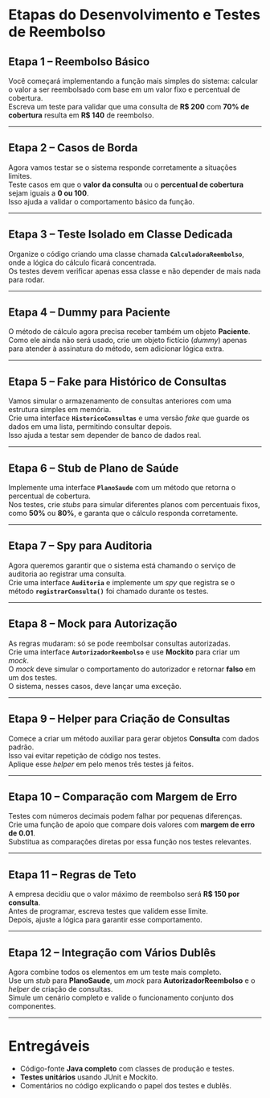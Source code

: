 # Etapas do Desenvolvimento e Testes de Reembolso

## Etapa 1 – Reembolso Básico
Você começará implementando a função mais simples do sistema: calcular o valor a ser reembolsado com base em um valor fixo e percentual de cobertura.  
Escreva um teste para validar que uma consulta de **R$ 200** com **70% de cobertura** resulta em **R$ 140** de reembolso.

---

## Etapa 2 – Casos de Borda
Agora vamos testar se o sistema responde corretamente a situações limites.  
Teste casos em que o **valor da consulta** ou o **percentual de cobertura** sejam iguais a **0 ou 100**.  
Isso ajuda a validar o comportamento básico da função.

---

## Etapa 3 – Teste Isolado em Classe Dedicada
Organize o código criando uma classe chamada **`CalculadoraReembolso`**, onde a lógica do cálculo ficará concentrada.  
Os testes devem verificar apenas essa classe e não depender de mais nada para rodar.

---

## Etapa 4 – Dummy para Paciente
O método de cálculo agora precisa receber também um objeto **Paciente**.  
Como ele ainda não será usado, crie um objeto fictício (*dummy*) apenas para atender à assinatura do método, sem adicionar lógica extra.

---

## Etapa 5 – Fake para Histórico de Consultas
Vamos simular o armazenamento de consultas anteriores com uma estrutura simples em memória.  
Crie uma interface **`HistoricoConsultas`** e uma versão *fake* que guarde os dados em uma lista, permitindo consultar depois.  
Isso ajuda a testar sem depender de banco de dados real.

---

## Etapa 6 – Stub de Plano de Saúde
Implemente uma interface **`PlanoSaude`** com um método que retorna o percentual de cobertura.  
Nos testes, crie *stubs* para simular diferentes planos com percentuais fixos, como **50%** ou **80%**, e garanta que o cálculo responda corretamente.

---

## Etapa 7 – Spy para Auditoria
Agora queremos garantir que o sistema está chamando o serviço de auditoria ao registrar uma consulta.  
Crie uma interface **`Auditoria`** e implemente um *spy* que registra se o método **`registrarConsulta()`** foi chamado durante os testes.

---

## Etapa 8 – Mock para Autorização
As regras mudaram: só se pode reembolsar consultas autorizadas.  
Crie uma interface **`AutorizadorReembolso`** e use **Mockito** para criar um *mock*.  
O *mock* deve simular o comportamento do autorizador e retornar **falso** em um dos testes.  
O sistema, nesses casos, deve lançar uma exceção.

---

## Etapa 9 – Helper para Criação de Consultas
Comece a criar um método auxiliar para gerar objetos **Consulta** com dados padrão.  
Isso vai evitar repetição de código nos testes.  
Aplique esse *helper* em pelo menos três testes já feitos.

---

## Etapa 10 – Comparação com Margem de Erro
Testes com números decimais podem falhar por pequenas diferenças.  
Crie uma função de apoio que compare dois valores com **margem de erro de 0.01**.  
Substitua as comparações diretas por essa função nos testes relevantes.

---

## Etapa 11 – Regras de Teto
A empresa decidiu que o valor máximo de reembolso será **R$ 150 por consulta**.  
Antes de programar, escreva testes que validem esse limite.  
Depois, ajuste a lógica para garantir esse comportamento.

---

## Etapa 12 – Integração com Vários Dublês
Agora combine todos os elementos em um teste mais completo.  
Use um *stub* para **PlanoSaude**, um *mock* para **AutorizadorReembolso** e o *helper* de criação de consultas.  
Simule um cenário completo e valide o funcionamento conjunto dos componentes.

---

# Entregáveis
- Código-fonte **Java completo** com classes de produção e testes.
- **Testes unitários** usando JUnit e Mockito.
- Comentários no código explicando o papel dos testes e dublês.
